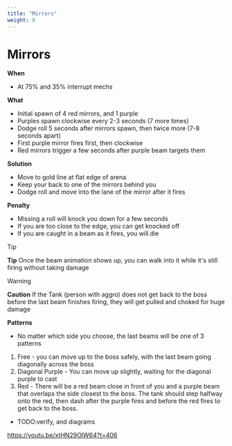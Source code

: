 ```yaml
---
title: "Mirrors"
weight: 8
---
```


# Mirrors

**When**
- At 75% and 35% interrupt mechs

**What**
- Initial spawn of 4 red mirrors, and 1 purple
- Purples spawn clockwise every 2-3 seconds (7 more times)
- Dodge roll 5 seconds after mirrors spawn, then twice more (7-8 seconds apart)
- First purple mirror fires first, then clockwise
- Red mirrors trigger a few seconds after purple beam targets them


**Solution**
- Move to gold line at flat edge of arena
- Keep your back to one of the mirrors behind you
- Dodge roll and move into the lane of the mirror after it fires

**Penalty**
- Missing a roll will knock you down for a few seconds
- If you are too close to the edge, you can get knocked off
- If you are caught in a beam as it fires, you will die

> [!TIP]
> **Tip**
> Once the beam animation shows up, you can walk into it while it's still firing without taking damage

> [!WARNING]
> **Caution**
> If the Tank (person with aggro) does not get back to the boss before the last beam finishes firing, they will get pulled and choked for huge damage

**Patterns**
- No matter which side you choose, the last beams will be one of 3 patterns
1. Free - you can move up to the boss safely, with the last beam going diagonally across the boss
2. Diagonal Purple - You can move up slightly, waiting for the diagonal purple to cast
3. Red - There will be a red beam close in front of you and a purple beam that overlaps the side closest to the boss. The tank should step halfway onto the red, then dash after the purple fires and before the red fires to get back to the boss.
- TODO:verify, and diagrams


https://youtu.be/xtHN29OlW64?t=406
